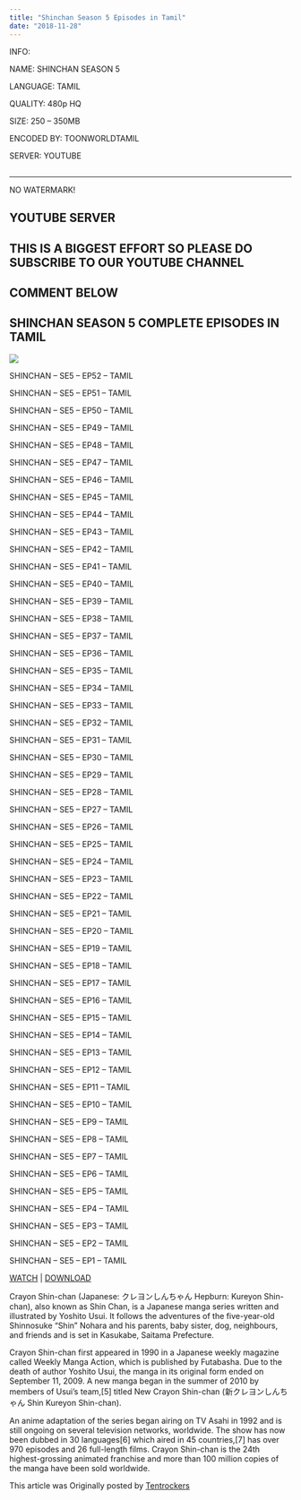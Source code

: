 ```yaml
---
title: "Shinchan Season 5 Episodes in Tamil"
date: "2018-11-28"
---
```


INFO:

NAME: SHINCHAN SEASON 5

LANGUAGE: TAMIL

QUALITY: 480p HQ

SIZE: 250 – 350MB

ENCODED BY: TOONWORLDTAMIL

SERVER: YOUTUBE

## 

* * *

NO WATERMARK!

## YOUTUBE SERVER

## THIS IS A BIGGEST EFFORT SO PLEASE DO SUBSCRIBE TO OUR YOUTUBE CHANNEL

## COMMENT BELOW

## SHINCHAN SEASON 5 COMPLETE EPISODES IN TAMIL

[![](https://1.bp.blogspot.com/-qyP800ZJIDM/W_7bVMtgOQI/AAAAAAAAAhM/y2rLWKjFHHgHO-6m7dX4TYTgFYziXq1iACLcBGAs/s320/hqdefault%2B%25281%2529.jpg)](https://1.bp.blogspot.com/-qyP800ZJIDM/W_7bVMtgOQI/AAAAAAAAAhM/y2rLWKjFHHgHO-6m7dX4TYTgFYziXq1iACLcBGAs/s1600/hqdefault%2B%25281%2529.jpg)

SHINCHAN – SE5 – EP52 – TAMIL

SHINCHAN – SE5 – EP51 – TAMIL

SHINCHAN – SE5 – EP50 – TAMIL

SHINCHAN – SE5 – EP49 – TAMIL

SHINCHAN – SE5 – EP48 – TAMIL

SHINCHAN – SE5 – EP47 – TAMIL

SHINCHAN – SE5 – EP46 – TAMIL

SHINCHAN – SE5 – EP45 – TAMIL

SHINCHAN – SE5 – EP44 – TAMIL

SHINCHAN – SE5 – EP43 – TAMIL

SHINCHAN – SE5 – EP42 – TAMIL

SHINCHAN – SE5 – EP41 – TAMIL

SHINCHAN – SE5 – EP40 – TAMIL

SHINCHAN – SE5 – EP39 – TAMIL

SHINCHAN – SE5 – EP38 – TAMIL

SHINCHAN – SE5 – EP37 – TAMIL

SHINCHAN – SE5 – EP36 – TAMIL

SHINCHAN – SE5 – EP35 – TAMIL

SHINCHAN – SE5 – EP34 – TAMIL

SHINCHAN – SE5 – EP33 – TAMIL

SHINCHAN – SE5 – EP32 – TAMIL

SHINCHAN – SE5 – EP31 – TAMIL

SHINCHAN – SE5 – EP30 – TAMIL

SHINCHAN – SE5 – EP29 – TAMIL

SHINCHAN – SE5 – EP28 – TAMIL

SHINCHAN – SE5 – EP27 – TAMIL

SHINCHAN – SE5 – EP26 – TAMIL

SHINCHAN – SE5 – EP25 – TAMIL

SHINCHAN – SE5 – EP24 – TAMIL

SHINCHAN – SE5 – EP23 – TAMIL

SHINCHAN – SE5 – EP22 – TAMIL

SHINCHAN – SE5 – EP21 – TAMIL

SHINCHAN – SE5 – EP20 – TAMIL

SHINCHAN – SE5 – EP19 – TAMIL

SHINCHAN – SE5 – EP18 – TAMIL

SHINCHAN – SE5 – EP17 – TAMIL

SHINCHAN – SE5 – EP16 – TAMIL

SHINCHAN – SE5 – EP15 – TAMIL

SHINCHAN – SE5 – EP14 – TAMIL

SHINCHAN – SE5 – EP13 – TAMIL

SHINCHAN – SE5 – EP12 – TAMIL

SHINCHAN – SE5 – EP11 – TAMIL

SHINCHAN – SE5 – EP10 – TAMIL

SHINCHAN – SE5 – EP9 – TAMIL

SHINCHAN – SE5 – EP8 – TAMIL

SHINCHAN – SE5 – EP7 – TAMIL

SHINCHAN – SE5 – EP6 – TAMIL

SHINCHAN – SE5 – EP5 – TAMIL

SHINCHAN – SE5 – EP4 – TAMIL

SHINCHAN – SE5 – EP3 – TAMIL

SHINCHAN – SE5 – EP2 – TAMIL

SHINCHAN – SE5 – EP1 – TAMIL

[WATCH](https://clk.icu/5dgLY) | [DOWNLOAD](https://clk.icu/5dgLY)

Crayon Shin-chan (Japanese: クレヨンしんちゃん Hepburn: Kureyon Shin-chan), also known as Shin Chan, is a Japanese manga series written and illustrated by Yoshito Usui. It follows the adventures of the five-year-old Shinnosuke “Shin” Nohara and his parents, baby sister, dog, neighbours, and friends and is set in Kasukabe, Saitama Prefecture.

Crayon Shin-chan first appeared in 1990 in a Japanese weekly magazine called Weekly Manga Action, which is published by Futabasha. Due to the death of author Yoshito Usui, the manga in its original form ended on September 11, 2009. A new manga began in the summer of 2010 by members of Usui’s team,\[5\] titled New Crayon Shin-chan (新クレヨンしんちゃん Shin Kureyon Shin-chan).

An anime adaptation of the series began airing on TV Asahi in 1992 and is still ongoing on several television networks, worldwide. The show has now been dubbed in 30 languages\[6\] which aired in 45 countries,\[7\] has over 970 episodes and 26 full-length films. Crayon Shin-chan is the 24th highest-grossing animated franchise and more than 100 million copies of the manga have been sold worldwide.

This article was Originally posted by [Tentrockers](https://tentrockers.blogspot.com/)

